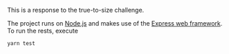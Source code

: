 This is a response to the true-to-size challenge.

The project runs on [Node.js](https://nodejs.org/en/) and makes use of the [Express web framework](https://nodejs.org/en/). To run the rests, execute

```shell
yarn test
```
